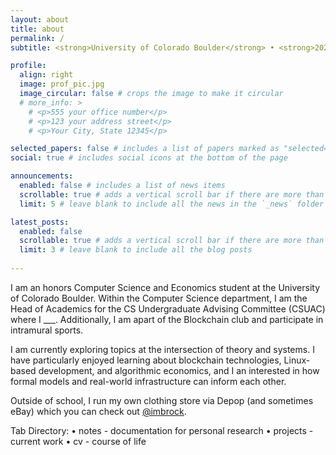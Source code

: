 ```yaml
---
layout: about
title: about
permalink: /
subtitle: <strong>University of Colorado Boulder</strong> • <strong>2024 Boettcher Scholar</strong>

profile:
  align: right
  image: prof_pic.jpg
  image_circular: false # crops the image to make it circular
  # more_info: >
    # <p>555 your office number</p>
    # <p>123 your address street</p>
    # <p>Your City, State 12345</p>

selected_papers: false # includes a list of papers marked as "selected={true}"
social: true # includes social icons at the bottom of the page

announcements:
  enabled: false # includes a list of news items
  scrollable: true # adds a vertical scroll bar if there are more than 3 news items
  limit: 5 # leave blank to include all the news in the `_news` folder

latest_posts:
  enabled: false
  scrollable: true # adds a vertical scroll bar if there are more than 3 new posts items
  limit: 3 # leave blank to include all the blog posts
  
---
```


I am an honors Computer Science and Economics student at the University of Colorado Boulder. Within the Computer Science department, I am the Head of Academics for the CS Undergraduate Advising Committee (CSUAC) where I ___. Additionally, I am apart of the Blockchain club and participate in intramural sports. 

I am currently exploring topics at the intersection of theory and systems. I have particularly enjoyed learning about blockchain technologies, Linux-based development, and algorithmic economics, and I an interested in how formal models and real-world infrastructure can inform each other.

Outside of school, I run my own clothing store via Depop (and sometimes eBay) which you can check out <a href="https://depop.com/imbrock">@imbrock</a>.

Tab Directory:
• notes - documentation for personal research
• projects - current work
• cv - course of life



